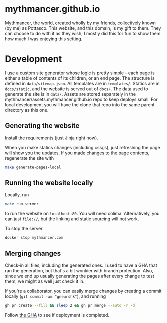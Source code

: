 # mythmancer.github.io

Mythmancer, the world, created wholly by my friends, collectively known (by me) as Pottasco. This website, and this domain, is my gift 
to them. They can choose to do with it as they wish; I mostly did this for fun to show them how much I was enjoying this setting.

# Development

I use a custom site generator whose logic is pretty simple - each page is either a table of contents of its children, or an end page. 
The structure is defined in `data/sitemap.json`. All templates are in `templates/`. Statics are in `docs/static`, and the website is
served out of `docs/`. The data used to generate the site is in `data/`.
Assets are stored separately in the mythmancer/assets.mythmancer.github.io repo to keep deploys small.
For local development you will have the clone that repo into the same parent directory as this one.

## Generating the website
Install the requirements (just Jinja right now).

When you make statics changes (including css/js), just refreshing the page will show you the updates. If you made changes to the
page contents, regenerate the site with
```sh
make generate-pages-local
```

## Running the website locally
Locally, run
```sh
make run-server
```
to run the website on `localhost:80`. You will need colima. Alternatively, you can just `file://`, but the linking and static sourcing
will not work.

To stop the server
```sh
docker stop mythmancer.com
```

## Merging changes
Check-in all files, including the generated ones. I used to have a GHA that ran the generation, but that's a bit wonkier with branch
protection. Also, since we end up usually generating the pages after every change to test them, we might as well just check it in.

If you're a collaborator, you can easily merge changes by creating a commit locally (`git commit -am "gneurshk"`), and running
```sh
gh pr create --fill && sleep 2 && gh pr merge --auto -r -d
```

Follow [the GHA](https://github.com/purajit/mythmancer.github.io/actions/workflows/pages/pages-build-deployment) to see if deployment is completed.
